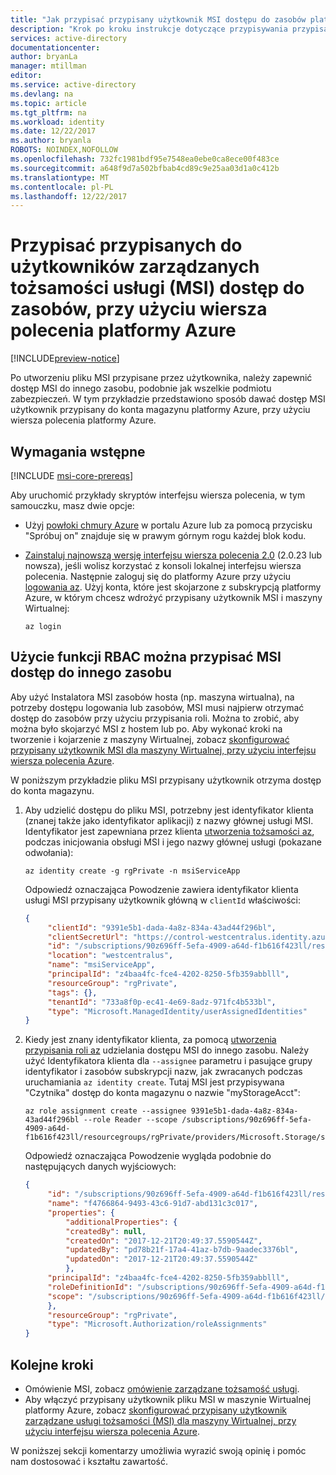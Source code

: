 ```yaml
---
title: "Jak przypisać przypisany użytkownik MSI dostępu do zasobów platformy Azure przy użyciu wiersza polecenia platformy Azure"
description: "Krok po kroku instrukcje dotyczące przypisywania przypisany użytkownik pliku MSI dla jednego zasobu, dostęp do innego zasobu, przy użyciu wiersza polecenia platformy Azure."
services: active-directory
documentationcenter: 
author: bryanLa
manager: mtillman
editor: 
ms.service: active-directory
ms.devlang: na
ms.topic: article
ms.tgt_pltfrm: na
ms.workload: identity
ms.date: 12/22/2017
ms.author: bryanla
ROBOTS: NOINDEX,NOFOLLOW
ms.openlocfilehash: 732fc1981bdf95e7548ea0ebe0ca8ece00f483ce
ms.sourcegitcommit: a648f9d7a502bfbab4cd89c9e25aa03d1a0c412b
ms.translationtype: MT
ms.contentlocale: pl-PL
ms.lasthandoff: 12/22/2017
---
```

# <a name="assign-a-user-assigned-managed-service-identity-msi-access-to-a-resource-using-azure-cli"></a>Przypisać przypisanych do użytkowników zarządzanych tożsamości usługi (MSI) dostęp do zasobów, przy użyciu wiersza polecenia platformy Azure

[!INCLUDE[preview-notice](~/includes/active-directory-msi-preview-notice-ua.md)]

Po utworzeniu pliku MSI przypisane przez użytkownika, należy zapewnić dostęp MSI do innego zasobu, podobnie jak wszelkie podmiotu zabezpieczeń. W tym przykładzie przedstawiono sposób dawać dostęp MSI użytkownik przypisany do konta magazynu platformy Azure, przy użyciu wiersza polecenia platformy Azure.

## <a name="prerequisites"></a>Wymagania wstępne

[!INCLUDE [msi-core-prereqs](~/includes/active-directory-msi-core-prereqs-ua.md)]

Aby uruchomić przykłady skryptów interfejsu wiersza polecenia, w tym samouczku, masz dwie opcje:

- Użyj [powłoki chmury Azure](~/articles/cloud-shell/overview.md) w portalu Azure lub za pomocą przycisku "Spróbuj on" znajduje się w prawym górnym rogu każdej blok kodu.
- [Zainstaluj najnowszą wersję interfejsu wiersza polecenia 2.0](https://docs.microsoft.com/cli/azure/install-azure-cli) (2.0.23 lub nowsza), jeśli wolisz korzystać z konsoli lokalnej interfejsu wiersza polecenia. Następnie zaloguj się do platformy Azure przy użyciu [logowania az](/cli/azure/#login). Użyj konta, które jest skojarzone z subskrypcją platformy Azure, w którym chcesz wdrożyć przypisany użytkownik MSI i maszyny Wirtualnej:

   ```azurecli
   az login
   ```

## <a name="use-rbac-to-assign-the-msi-access-to-another-resource"></a>Użycie funkcji RBAC można przypisać MSI dostęp do innego zasobu

Aby użyć Instalatora MSI zasobów hosta (np. maszyna wirtualna), na potrzeby dostępu logowania lub zasobów, MSI musi najpierw otrzymać dostęp do zasobów przy użyciu przypisania roli. Można to zrobić, aby można było skojarzyć MSI z hostem lub po. Aby wykonać kroki na tworzenie i kojarzenie z maszyny Wirtualnej, zobacz [skonfigurować przypisany użytkownik MSI dla maszyny Wirtualnej, przy użyciu interfejsu wiersza polecenia Azure](msi-qs-configure-cli-windows-vm.md).

W poniższym przykładzie pliku MSI przypisany użytkownik otrzyma dostęp do konta magazynu.  

1. Aby udzielić dostępu do pliku MSI, potrzebny jest identyfikator klienta (znanej także jako identyfikator aplikacji) z nazwy głównej usługi MSI. Identyfikator jest zapewniana przez klienta [utworzenia tożsamości az](/cli/azure/identity#az_identity_create), podczas inicjowania obsługi MSI i jego nazwy głównej usługi (pokazane odwołania):

   ```azurecli-interactive
   az identity create -g rgPrivate -n msiServiceApp
   ```

   Odpowiedź oznaczająca Powodzenie zawiera identyfikator klienta usługi MSI przypisany użytkownik główną w `clientId` właściwości:

   ```json
   {
        "clientId": "9391e5b1-dada-4a8z-834a-43ad44f296bl",
        "clientSecretUrl": "https://control-westcentralus.identity.azure.net/subscriptions/90z696ff-5efa-4909-a64d-f1b616f423ll/resourcegroups/rgPrivate/providers/Microsoft.ManagedIdentity/userAssignedIdentities/msiServiceApp/credentials?tid=733a8f0p-ec41-4e69-8adz-971fc4b533bl&oid=z4baa4fc-fce4-4202-8250-5fb359abblll&aid=9391e5b1-dada-4a8z-834a-43ad44f296bl",
        "id": "/subscriptions/90z696ff-5efa-4909-a64d-f1b616f423ll/resourcegroups/rgPrivate/providers/Microsoft.ManagedIdentity/userAssignedIdentities/msiServiceApp",
        "location": "westcentralus",
        "name": "msiServiceApp",
        "principalId": "z4baa4fc-fce4-4202-8250-5fb359abblll",
        "resourceGroup": "rgPrivate",
        "tags": {},
        "tenantId": "733a8f0p-ec41-4e69-8adz-971fc4b533bl",
        "type": "Microsoft.ManagedIdentity/userAssignedIdentities"
   }
   ```

2. Kiedy jest znany identyfikator klienta, za pomocą [utworzenia przypisania roli az](/cli/azure/role/assignment#az_role_assignment_create) udzielania dostępu MSI do innego zasobu. Należy użyć Identyfikatora klienta dla `--assignee` parametru i pasujące grupy identyfikator i zasobów subskrypcji nazw, jak zwracanych podczas uruchamiania `az identity create`. Tutaj MSI jest przypisywana "Czytnika" dostęp do konta magazynu o nazwie "myStorageAcct":

   ```azurecli-interactive
   az role assignment create --assignee 9391e5b1-dada-4a8z-834a-43ad44f296bl --role Reader --scope /subscriptions/90z696ff-5efa-4909-a64d-f1b616f423ll/resourcegroups/rgPrivate/providers/Microsoft.Storage/storageAccounts/myStorageAcct
   ```

   Odpowiedź oznaczająca Powodzenie wygląda podobnie do następujących danych wyjściowych:

   ```json
   {
        "id": "/subscriptions/90z696ff-5efa-4909-a64d-f1b616f423ll/resourcegroups/rgPrivate/providers/Microsoft.Storage/storageAccounts/myStorageAcct/providers/Microsoft.Authorization/roleAssignments/f4766864-9493-43c6-91d7-abd131c3c017",
        "name": "f4766864-9493-43c6-91d7-abd131c3c017",
        "properties": {
            "additionalProperties": {
            "createdBy": null,
            "createdOn": "2017-12-21T20:49:37.5590544Z",
            "updatedBy": "pd78b21f-17a4-41az-b7db-9aadec3376bl",
            "updatedOn": "2017-12-21T20:49:37.5590544Z"
            },
        "principalId": "z4baa4fc-fce4-4202-8250-5fb359abblll",
        "roleDefinitionId": "/subscriptions/90z696ff-5efa-4909-a64d-f1b616f423ll/providers/Microsoft.Authorization/roleDefinitions/acdd72a7-3385-48ef-bd42-f606fba81ae7",
        "scope": "/subscriptions/90z696ff-5efa-4909-a64d-f1b616f423ll/resourcegroups/rgPrivate/providers/Microsoft.Storage/storageAccounts/myStorageAcct"
        },
        "resourceGroup": "rgPrivate",
        "type": "Microsoft.Authorization/roleAssignments"
   }
   ```

## <a name="next-steps"></a>Kolejne kroki

- Omówienie MSI, zobacz [omówienie zarządzane tożsamość usługi](msi-overview.md).
- Aby włączyć przypisany użytkownik pliku MSI w maszynie Wirtualnej platformy Azure, zobacz [skonfigurować przypisany użytkownik zarządzane usługi tożsamości (MSI) dla maszyny Wirtualnej, przy użyciu interfejsu wiersza polecenia Azure](msi-qs-configure-cli-windows-vm.md).

W poniższej sekcji komentarzy umożliwia wyrazić swoją opinię i pomóc nam dostosować i kształtu zawartość.

